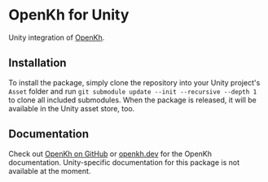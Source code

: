 # OpenKh for Unity
Unity integration of [OpenKh](https://github.com/OpenKH/OpenKh).

## Installation
To install the package, simply clone the repository into your Unity project's `Asset` folder and run `git submodule update --init --recursive --depth 1` to clone all included submodules.
When the package is released, it will be available in the Unity asset store, too.

## Documentation
Check out [OpenKh on GitHub](https://github.com/OpenKH/OpenKh) or [openkh.dev](https://openkh.dev) for the OpenKh documentation. Unity-specific documentation for this package is not available at the moment.